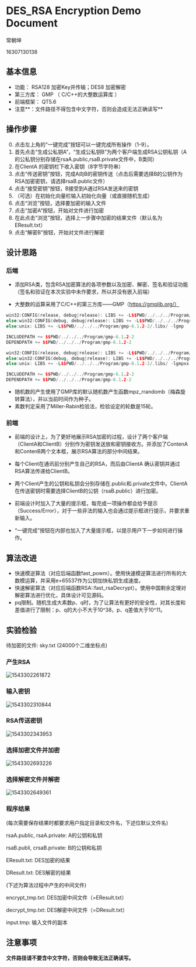 # DES_RSA Encryption Demo Document

常朝坤

16307130138

## 基本信息

- 功能： RSA128 加密Key并传输；DES8 加密解密
- 第三方库： GMP （ C/C++的大整数运算库 ）
- 前端框架： QT5.6
- 注意**：文件路径不得包含中文字符，否则会造成无法正确读写**


## 操作步骤

0. 点击左上角的“一键完成”按钮可以一键完成所有操作（1-9）。
1. 首先点击“生成公私钥A”，“生成公私钥B”为两个客户端生成RSA公钥私钥（A的公私钥分别存储在rsaA.public,rsaB.private文件中，B类同）
2. 在ClientA 的密钥栏下收入密钥（8字节字符串）
3. 点击“传送密钥”按钮，完成A向B的密钥传送（点击后需要选择B的公钥作为RSA加密密钥，请选择rsaB.public文件）
4. 点击“接受密钥”按钮，B接受到A通过RSA发送来的密钥
5. （可选）在初始化向量栏输入初始化向量（或直接随机生成）
6. 点击“浏览”按钮，选择要加密的输入文件
7. 点击“加密A”按钮，开始对文件进行加密
8. 在此点击“浏览”按钮，选择上一步骤中加密的结果文件（默认名为EResult.txt）
9. 点击“解密B”按钮，开始对文件进行解密

## 设计思路

### 后端

- 添加RSA类，包含RSA加密算法的各项参数以及加密、解密、签名和验证功能（签名和验证在本次实验中未作要求，所以并没有嵌入前端）

- 大整数的运算采用了C/C++的第三方库——GMP（https://gmplib.org/）


```c++
win32:CONFIG(release, debug|release): LIBS += -L$$PWD/../../../Program/gmp-6.1.2-2/.libs/ -lgmp
else:win32:CONFIG(debug, debug|release): LIBS += -L$$PWD/../../../Program/gmp-6.1.2-2/.libs/ -lgmpd
else:unix: LIBS += -L$$PWD/../../../Program/gmp-6.1.2-2/.libs/ -lgmp

INCLUDEPATH += $$PWD/../../../Program/gmp-6.1.2-2
DEPENDPATH += $$PWD/../../../Program/gmp-6.1.2-2

win32:CONFIG(release, debug|release): LIBS += -L$$PWD/../../../Program/gmp-6.1.2-2/.libs/ -lgmpxx
else:win32:CONFIG(debug, debug|release): LIBS += -L$$PWD/../../../Program/gmp-6.1.2-2/.libs/ -lgmpxxd
else:unix: LIBS += -L$$PWD/../../../Program/gmp-6.1.2-2/.libs/ -lgmpxx

INCLUDEPATH += $$PWD/../../../Program/gmp-6.1.2-2
DEPENDPATH += $$PWD/../../../Program/gmp-6.1.2-2
```

- 随机数的产生使用了GMP库的默认随机数产生函数mpz_rrandomb（梅森旋转算法），并以当前时间作为种子。
- 素数判定采用了Miller-Rabin检验法，检验设定的轮数是15轮。

### 前端

- 前端的设计上，为了更好地展示RSA加密的过程，设计了两个客户端（ClientA和ClientB）分别作为密钥发送放和密钥接收方。并添加了ContenA和ContenB两个文本框，展示RSA算法的部分中间结果。

- 每个Client在通讯前分别产生自己的RSA，而后由ClientA 确认密钥并通过RSA算法传递给ClientB。
- 两个Client产生的公钥和私钥会分别存储在.public和.private文件中。ClientA在传送密钥时需要选择ClientB的公钥（rsaB.public）进行加密。
- 前端设计时加入了大量的提示框，每完成一项操作都会给予提示（Success/Error），对于一些非法的输入也会通过提示框进行提示，并要求重新输入。

- “一键完成”按钮在内部也加入了大量提示框，以提示用户下一步如何进行操作。

## 算法改进

- 快速模逆算法（对应后端函数fast_powm）。使用快速模逆算法进行所有的大数模运算，并采用e=65537作为公钥加快私钥生成速度。
- 快速解密算法（对应后端函数RSA::fast_rsaDecrypt）。使用中国剩余定理对解密算法进行优化，具体设计可见源码。
- pq限制。随机生成大素数p、q时，为了让算法有更好的安全性，对其长度和差值进行了限制：p、q的大小不大于10^38，p、q差值大于10^11。

## 实验检验

待加密的文件: sky.txt (24000个二维坐标点)

### 产生RSA

![1543302261872](pictures/1543302261872.png)

### 输入密钥

![1543302310844](pictures/1543302310844.png)

### RSA传送密钥

![1543302343953](pictures/1543302343953.png)

### 选择加密文件并加密

![1543302693226](pictures/1543302693226.png)

### 选择解密文件并解密

![1543302649361](pictures/1543302649361.png)

### 程序结果

(每次需要保存结果时都要求用户指定目录和文件名，下述位默认文件名)

rsaA.public, rsaA.private: A的公钥和私钥

rsaB.publi, crsaB.private: B的公钥和私钥

EResult.txt: DES加密的结果

DResult.txt: DES解密的结果

(下述为算法过程中产生的中间文件)

encrypt_tmp.txt: DES加密中间文件（=EResult.txt）

decrypt_tmp.txt: DES解密中间文件（=DResult.txt）

input.tmp: 输入文件的副本

## 注意事项

**文件路径请不要含中文字符，否则会导致无法正确读写。**